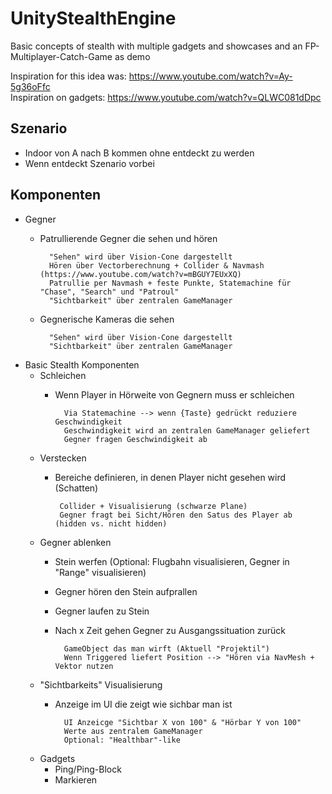 # UnityStealthEngine
Basic concepts of stealth with multiple gadgets and showcases and an FP-Multiplayer-Catch-Game as demo  

Inspiration for this idea was: https://www.youtube.com/watch?v=Ay-5g36oFfc  
Inspiration on gadgets: https://www.youtube.com/watch?v=QLWC081dDpc

## Szenario
- Indoor von A nach B kommen ohne entdeckt zu werden
- Wenn entdeckt Szenario vorbei

## Komponenten
- Gegner
    - Patrullierende Gegner die sehen und hören
         
            "Sehen" wird über Vision-Cone dargestellt
            Hören über Vectorberechnung + Collider & Navmash (https://www.youtube.com/watch?v=mBGUY7EUxXQ)
            Patrullie per Navmash + feste Punkte, Statemachine für "Chase", "Search" und "Patroul"
            "Sichtbarkeit" über zentralen GameManager
            
    - Gegnerische Kameras die sehen
            
            "Sehen" wird über Vision-Cone dargestellt
            "Sichtbarkeit" über zentralen GameManager
            
- Basic Stealth Komponenten
    - Schleichen
        - Wenn Player in Hörweite von Gegnern muss er schleichen   
                
                Via Statemachine --> wenn {Taste} gedrückt reduziere Geschwindigkeit
                Geschwindigkeit wird an zentralen GameManager geliefert
                Gegner fragen Geschwindigkeit ab
                                    
    - Verstecken
        -  Bereiche definieren, in denen Player nicht gesehen wird (Schatten)
                
                Collider + Visualisierung (schwarze Plane)
                Gegner fragt bei Sicht/Hören den Satus des Player ab (hidden vs. nicht hidden)    
    
    - Gegner ablenken
        - Stein werfen (Optional: Flugbahn visualisieren, Gegner in "Range" visualisieren)        
        - Gegner hören den Stein aufprallen
        - Gegner laufen zu Stein
        - Nach x Zeit gehen Gegner zu Ausgangssituation zurück
        
                GameObject das man wirft (Aktuell "Projektil")
                Wenn Triggered liefert Position --> "Hören via NavMesh + Vektor nutzen
           
    - "Sichtbarkeits" Visualisierung
        - Anzeige im UI die zeigt wie sichbar man ist   
                
                UI Anzeicge "Sichtbar X von 100" & "Hörbar Y von 100"
                Werte aus zentralem GameManager
                Optional: "Healthbar"-like
          
    - Gadgets
        - Ping/Ping-Block
        - Markieren